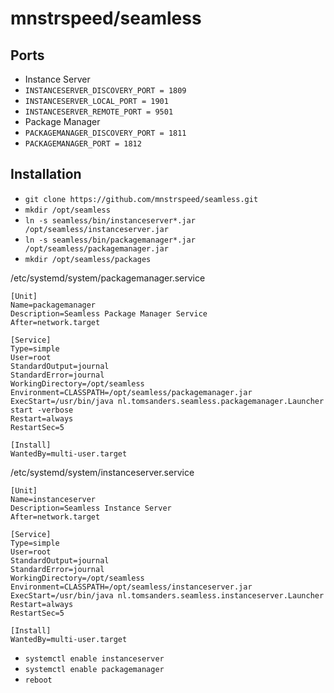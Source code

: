 mnstrspeed/seamless
========

Ports
-----
* Instance Server
 * ``INSTANCESERVER_DISCOVERY_PORT = 1809``
 * ``INSTANCESERVER_LOCAL_PORT = 1901``
 * ``INSTANCESERVER_REMOTE_PORT = 9501``
* Package Manager
 * ``PACKAGEMANAGER_DISCOVERY_PORT = 1811``
 * ``PACKAGEMANAGER_PORT = 1812``

Installation
------------
* ``git clone https://github.com/mnstrspeed/seamless.git``
* ``mkdir /opt/seamless``
* ``ln -s seamless/bin/instanceserver*.jar /opt/seamless/instanceserver.jar``
* ``ln -s seamless/bin/packagemanager*.jar /opt/seamless/packagemanager.jar``
* ``mkdir /opt/seamless/packages``

/etc/systemd/system/packagemanager.service
```
[Unit]
Name=packagemanager
Description=Seamless Package Manager Service
After=network.target

[Service]
Type=simple
User=root
StandardOutput=journal
StandardError=journal
WorkingDirectory=/opt/seamless
Environment=CLASSPATH=/opt/seamless/packagemanager.jar
ExecStart=/usr/bin/java nl.tomsanders.seamless.packagemanager.Launcher start -verbose
Restart=always
RestartSec=5

[Install]
WantedBy=multi-user.target
```
/etc/systemd/system/instanceserver.service
```
[Unit]
Name=instanceserver
Description=Seamless Instance Server
After=network.target

[Service]
Type=simple
User=root
StandardOutput=journal
StandardError=journal
WorkingDirectory=/opt/seamless
Environment=CLASSPATH=/opt/seamless/instanceserver.jar
ExecStart=/usr/bin/java nl.tomsanders.seamless.instanceserver.Launcher
Restart=always
RestartSec=5

[Install]
WantedBy=multi-user.target
```

* ``systemctl enable instanceserver``
* ``systemctl enable packagemanager``
* ``reboot``
